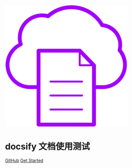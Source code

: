 
![logo](resource/img/logo.svg)

# **docsify 文档使用测试**
 
 
 
[GitHub](https://jnfn.github.io/blog/) 
[Get Started](/)